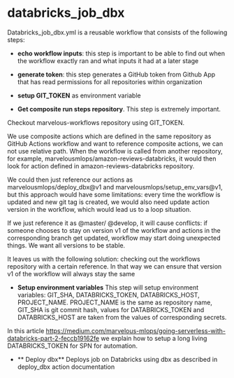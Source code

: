 # databricks_job_dbx

Databricks_job_dbx.yml is a reusable workflow that consists of the following steps:

- **echo workflow inputs**: this step is important to be able to find out when the workflow exactly 
ran and what inputs it had at a later stage

- **generate token**: this step generates a GitHub token from Github App that has read permissions
for all repositories within organization

- **setup GIT_TOKEN** as environment variable

- **Get composite run steps repository**. This step is extremely important.

Checkout marvelous-workflows repository using GIT_TOKEN.

We use composite actions which are defined in the same repository as GitHub Actions workflow 
and want to reference composite actions, we can not use relative path. When the workflow is
called from another repository, for example, marvelousmlops/amazon-reviews-databricks, it would
then look for action defined in amazon-reviews-databricks repository. 

We could then just reference our actions as marvelousmlops/deploy_dbx@v1 and marvelousmlops/setup_env_vars@v1,
but this approach would have some limitations: every time the workflow is updated and new git tag is created,
we would also need update action version in the workflow, which would lead us to a loop situation.

If we just reference it as @master/ @develop, it will cause conflicts: if someone chooses to stay on 
version v1 of the workflow and actions in the corresponding branch get updated, workflow may start doing
unexpected things. We want all versions to be stable.

It leaves us with the following solution: checking out the workflows repository with a certain reference.
In that way we can ensure that version v1 of the workflow will always stay the same

- **Setup environment variables**
This step will setup environment variables: GIT_SHA, DATABRICKS_TOKEN, DATABRICKS_HOST, PROJECT_NAME.
PROJECT_NAME is the same as repository name, GIT_SHA is git commit hash, 
values for DATABRICKS_TOKEN and DATABRICKS_HOST are taken from the values of corresponding secrets.

In this article https://medium.com/marvelous-mlops/going-serverless-with-databricks-part-2-feccb19162fe we explain 
how to setup a long living DATABRICKS_TOKEN for SPN for automation. 

- ** Deploy dbx**
Deploys job on Databricks using dbx as described in deploy_dbx action documentation